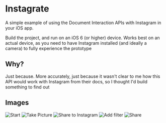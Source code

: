 # Instagrate

A simple example of using the Document Interaction APIs with Instagram in your iOS app.

Build the project, and run on an iOS 6 (or higher) device. Works best on an actual device, as you need to have Instagram installed (and ideally a camera) to fully experience the prototype

## Why?
Just because. More accurately, just because it wasn't clear to me how this API would work with Instagram from their docs, so I thought I'd build something to find out

## Images
![Start](https://raw.github.com/mrtom/instagrate/master/doc_resources/instgrate_start.png "Start")
![Take Picture](https://raw.github.com/mrtom/instagrate/master/doc_resources/instgrate_takePicture.png "Take Picture")
![Share to Instagram](https://raw.github.com/mrtom/instagrate/master/doc_resources/instgrate_shareToInstagram.png "Share to Instagram")
![Add filter](https://raw.github.com/mrtom/instagrate/master/doc_resources/instagram_addFilter.png "Add filter")
![Share](https://raw.github.com/mrtom/instagrate/master/doc_resources/instagram_share.png "share")

